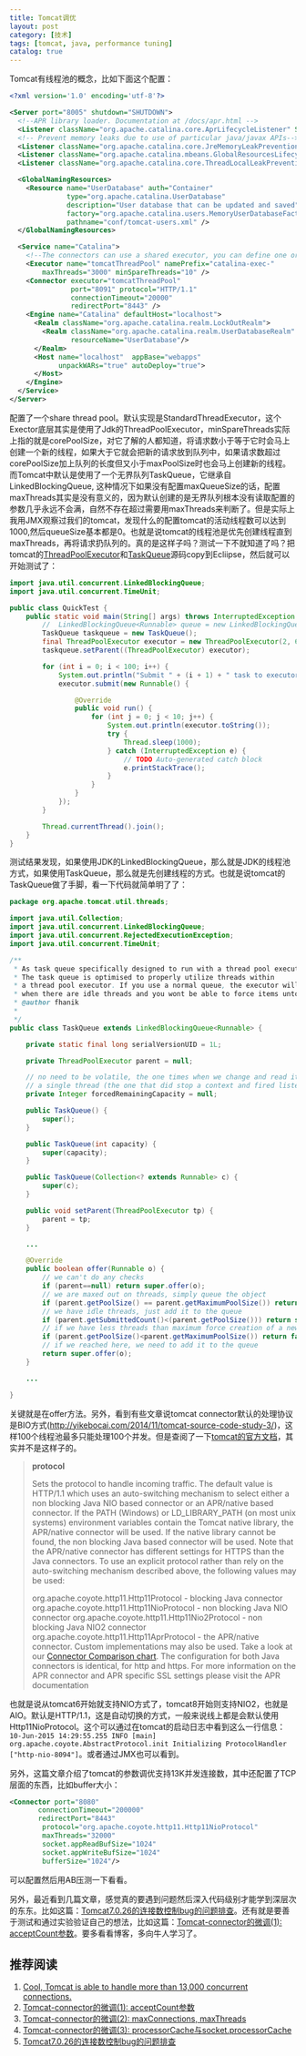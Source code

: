 ```yaml
---
title: Tomcat调优
layout: post
category: [技术]
tags: [tomcat, java, performance tuning]
catalog: true
---
```


Tomcat有线程池的概念，比如下面这个配置：

```xml
<?xml version='1.0' encoding='utf-8'?>

<Server port="8005" shutdown="SHUTDOWN">
  <!--APR library loader. Documentation at /docs/apr.html -->
  <Listener className="org.apache.catalina.core.AprLifecycleListener" SSLEngine="on" />
  <!-- Prevent memory leaks due to use of particular java/javax APIs-->
  <Listener className="org.apache.catalina.core.JreMemoryLeakPreventionListener" />
  <Listener className="org.apache.catalina.mbeans.GlobalResourcesLifecycleListener" />
  <Listener className="org.apache.catalina.core.ThreadLocalLeakPreventionListener" />

  <GlobalNamingResources>
    <Resource name="UserDatabase" auth="Container"
              type="org.apache.catalina.UserDatabase"
              description="User database that can be updated and saved"
              factory="org.apache.catalina.users.MemoryUserDatabaseFactory"
              pathname="conf/tomcat-users.xml" />
  </GlobalNamingResources>

  <Service name="Catalina">
    <!--The connectors can use a shared executor, you can define one or more named thread pools-->
    <Executor name="tomcatThreadPool" namePrefix="catalina-exec-"
        maxThreads="3000" minSpareThreads="10" />
    <Connector executor="tomcatThreadPool"
               port="8091" protocol="HTTP/1.1"
               connectionTimeout="20000"
               redirectPort="8443" />
    <Engine name="Catalina" defaultHost="localhost">
      <Realm className="org.apache.catalina.realm.LockOutRealm">
        <Realm className="org.apache.catalina.realm.UserDatabaseRealm"
               resourceName="UserDatabase"/>
      </Realm>
      <Host name="localhost"  appBase="webapps"
            unpackWARs="true" autoDeploy="true">
      </Host>
    </Engine>
  </Service>
</Server>
```

配置了一个share thread pool。默认实现是StandardThreadExecutor，这个Exector底层其实是使用了Jdk的ThreadPoolExecutor，minSpareThreads实际上指的就是corePoolSize，对它了解的人都知道，将请求数小于等于它时会马上创建一个新的线程，如果大于它就会把新的请求放到队列中，如果请求数超过corePoolSize加上队列的长度但又小于maxPoolSize时也会马上创建新的线程。而Tomcat中默认是使用了一个无界队列TaskQueue，它继承自LinkedBlockingQueue<Runnable>, 这种情况下如果没有配置maxQueueSize的话，配置maxThreads其实是没有意义的，因为默认创建的是无界队列根本没有读取配置的参数几乎永远不会满，自然不存在超过需要用maxThreads来判断了。但是实际上我用JMX观察过我们的tomcat，发现什么的配置tomcat的活动线程数可以达到1000,然后queueSize基本都是0。也就是说tomcat的线程池是优先创建线程直到maxThreads，再将请求扔队列的。真的是这样子吗？测试一下不就知道了吗？把tomcat的[ThreadPoolExecutor](http://grepcode.com/file/repo1.maven.org/maven2/org.apache.geronimo.ext.tomcat/catalina/7.0.39.2/org/apache/catalina/core/StandardThreadExecutor.java#StandardThreadExecutor)和[TaskQueue](http://grepcode.com/file/repo1.maven.org/maven2/org.apache.tomcat/tomcat-coyote/7.0.52/org/apache/tomcat/util/threads/TaskQueue.java)源码copy到Ecliipse，然后就可以开始测试了：

```java
import java.util.concurrent.LinkedBlockingQueue;
import java.util.concurrent.TimeUnit;

public class QuickTest {
    public static void main(String[] args) throws InterruptedException {
    	//  LinkedBlockingQueue<Runnable> queue = new LinkedBlockingQueue<Runnable>();
        TaskQueue taskqueue = new TaskQueue();
        final ThreadPoolExecutor executor = new ThreadPoolExecutor(2, 6, 60000, TimeUnit.MILLISECONDS, taskqueue);
        taskqueue.setParent((ThreadPoolExecutor) executor);

        for (int i = 0; i < 100; i++) {
            System.out.println("Submit " + (i + 1) + " task to executor..");
            executor.submit(new Runnable() {

                @Override
                public void run() {
                    for (int j = 0; j < 10; j++) {
                        System.out.println(executor.toString());
                        try {
                            Thread.sleep(1000);
                        } catch (InterruptedException e) {
                            // TODO Auto-generated catch block
                            e.printStackTrace();
                        }
                    }
                }
            });
        }

        Thread.currentThread().join();
    }
}
```

测试结果发现，如果使用JDK的LinkedBlockingQueue，那么就是JDK的线程池方式，如果使用TaskQueue，那么就是先创建线程的方式。也就是说tomcat的TaskQueue做了手脚，看一下代码就简单明了了：

```java
package org.apache.tomcat.util.threads;

import java.util.Collection;
import java.util.concurrent.LinkedBlockingQueue;
import java.util.concurrent.RejectedExecutionException;
import java.util.concurrent.TimeUnit;

/**
 * As task queue specifically designed to run with a thread pool executor.
 * The task queue is optimised to properly utilize threads within
 * a thread pool executor. If you use a normal queue, the executor will spawn threads
 * when there are idle threads and you wont be able to force items unto the queue itself
 * @author fhanik
 *
 */
public class TaskQueue extends LinkedBlockingQueue<Runnable> {

    private static final long serialVersionUID = 1L;

    private ThreadPoolExecutor parent = null;

    // no need to be volatile, the one times when we change and read it occur in
    // a single thread (the one that did stop a context and fired listeners)
    private Integer forcedRemainingCapacity = null;

    public TaskQueue() {
        super();
    }

    public TaskQueue(int capacity) {
        super(capacity);
    }

    public TaskQueue(Collection<? extends Runnable> c) {
        super(c);
    }

    public void setParent(ThreadPoolExecutor tp) {
        parent = tp;
    }

    ...

    @Override
    public boolean offer(Runnable o) {
	    // we can't do any checks
	    if (parent==null) return super.offer(o);
	    // we are maxed out on threads, simply queue the object
	    if (parent.getPoolSize() == parent.getMaximumPoolSize()) return super.offer(o);
	    // we have idle threads, just add it to the queue
	    if (parent.getSubmittedCount()<(parent.getPoolSize())) return super.offer(o);
	    // if we have less threads than maximum force creation of a new thread
	    if (parent.getPoolSize()<parent.getMaximumPoolSize()) return false;
	    // if we reached here, we need to add it to the queue
	    return super.offer(o);
    }

    ...

}
```

关键就是在offer方法。另外，看到有些文章说tomcat connector默认的处理协议是BIO方式(http://yikebocai.com/2014/11/tomcat-source-code-study-3/)，这样100个线程池最多只能处理100个并发。但是查阅了一下[tomcat的官方文档](https://tomcat.apache.org/tomcat-8.0-doc/config/http.html)，其实并不是这样子的。

> **protocol**
> 
> Sets the protocol to handle incoming traffic. The default value is HTTP/1.1 which uses an auto-switching mechanism to select either a non blocking Java NIO based connector or an APR/native based connector. If the PATH (Windows) or LD_LIBRARY_PATH (on most unix systems) environment variables contain the Tomcat native library, the APR/native connector will be used. If the native library cannot be found, the non blocking Java based connector will be used. Note that the APR/native connector has different settings for HTTPS than the Java connectors.
To use an explicit protocol rather than rely on the auto-switching mechanism described above, the following values may be used: 
>
> org.apache.coyote.http11.Http11Protocol - blocking Java connector
> org.apache.coyote.http11.Http11NioProtocol - non blocking Java NIO connector
> org.apache.coyote.http11.Http11Nio2Protocol - non blocking Java NIO2 connector
> org.apache.coyote.http11.Http11AprProtocol - the APR/native connector.
> Custom implementations may also be used.
> Take a look at our [Connector Comparison chart](https://tomcat.apache.org/tomcat-8.0-doc/config/http.html#Connector_Comparison). The configuration for both Java connectors is identical, for http and https.
> For more information on the APR connector and APR specific SSL settings please visit the APR documentation

也就是说从tomcat6开始就支持NIO方式了，tomcat8开始则支持NIO2，也就是AIO。默认是HTTP/1.1，这是自动切换的方式，一般来说线上都是会默认使用Http11NioProtocol。这个可以通过在tomcat的启动日志中看到这么一行信息：`10-Jun-2015 14:29:55.255 INFO [main] org.apache.coyote.AbstractProtocol.init Initializing ProtocolHandler ["http-nio-8094"]`。或者通过JMX也可以看到。

另外，这篇文章介绍了tomcat的参数调优支持13K并发连接数，其中还配置了TCP层面的东西，比如buffer大小：

```xml
<Connector port="8080" 
       connectionTimeout="200000" 
       redirectPort="8443" 
		protocol="org.apache.coyote.http11.Http11NioProtocol" 
		maxThreads="32000" 
		socket.appReadBufSize="1024" 
		socket.appWriteBufSize="1024" 
		bufferSize="1024"/>
```

可以配置然后用AB压测一下看看。

另外，最近看到几篇文章，感觉真的要遇到问题然后深入代码级别才能学到深层次的东东。比如这篇：[Tomcat7.0.26的连接数控制bug的问题排查](http://ifeve.com/tomcat7-0-26-connect-bug/)。还有就是要善于测试和通过实验验证自己的想法，比如这篇：[Tomcat-connector的微调(1): acceptCount参数](http://ifeve.com/tomcat-connector-tuning-1/)。要多看看博客，多向牛人学习了。


推荐阅读
-------

1. [Cool, Tomcat is able to handle more than 13,000 concurrent connections.](http://blog.krecan.net/2010/05/02/cool-tomcat-is-able-to-handle-more-than-13000-concurrent-connections/)
2. [Tomcat-connector的微调(1): acceptCount参数](http://ifeve.com/tomcat-connector-tuning-1/)
3. [Tomcat-connector的微调(2): maxConnections, maxThreads](http://ifeve.com/tomcat-connector-tuning-2/)
4. [Tomcat-connector的微调(3): processorCache与socket.processorCache](http://ifeve.com/tomcat-connector-tuning-3/)
5. [Tomcat7.0.26的连接数控制bug的问题排查](http://ifeve.com/tomcat7-0-26-connect-bug/)
